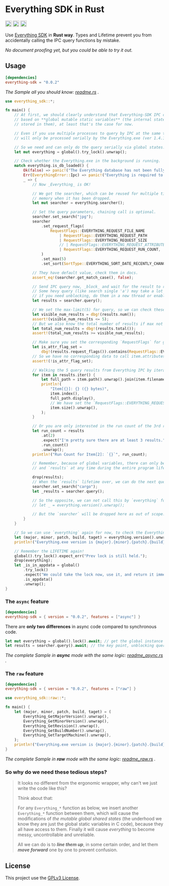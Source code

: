 # Everything SDK in Rust

[<img alt="Everything Version" src="https://img.shields.io/badge/Everything-1.4.1-FF8000?style=for-the-badge" height="20">](https://www.voidtools.com/)
[<img alt="crates.io" src="https://img.shields.io/crates/v/everything-sdk.svg?style=for-the-badge&color=fc8d62&logo=rust" height="20">](https://crates.io/crates/everything-sdk)
[<img alt="docs.rs" src="https://img.shields.io/badge/docs.rs-everything_sdk-66c2a5?style=for-the-badge&logo=docs.rs" height="20">](https://docs.rs/everything-sdk)

Use [Everything SDK](https://www.voidtools.com/support/everything/sdk/) in __Rust way__. Types and Lifetime prevent you from accidentally calling the IPC query functions by mistake.

_No document proofing yet, but you could be able to try it out._

## Usage

```toml
[dependencies]
everything-sdk = "0.0.2"
```

_The Sample all you should know: [readme.rs](examples/readme.rs) ._

```rust
use everything_sdk::*;

fn main() {
    // At first, we should clearly understand that Everything-SDK IPC code is
    // based on **global mutable static variables** (the internal state is
    // stored in them), at least that's the case for now.

    // Even if you use multiple processes to query by IPC at the same time, they
    // will only be processed serially by the Everything.exe (ver 1.4.1) process.

    // So we need and can only do the query serially via global states.
    let mut everything = global().try_lock().unwrap();

    // Check whether the Everything.exe in the background is running.
    match everything.is_db_loaded() {
        Ok(false) => panic!("The Everything database has not been fully loaded now."),
        Err(EverythingError::Ipc) => panic!("Everything is required to run in the background."),
        _ => {
            // Now _Everything_ is OK!

            // We got the searcher, which can be reused for multiple times queries and cleans up
            // memory when it has been dropped.
            let mut searcher = everything.searcher();

            // Set the query parameters, chaining call is optional.
            searcher.set_search("jpg");
            searcher
                .set_request_flags(
                    RequestFlags::EVERYTHING_REQUEST_FILE_NAME
                        | RequestFlags::EVERYTHING_REQUEST_PATH
                        | RequestFlags::EVERYTHING_REQUEST_SIZE
                        // | RequestFlags::EVERYTHING_REQUEST_ATTRIBUTES // no attr-data request
                        | RequestFlags::EVERYTHING_REQUEST_RUN_COUNT,
                )
                .set_max(5)
                .set_sort(SortType::EVERYTHING_SORT_DATE_RECENTLY_CHANGED_ASCENDING);

            // They have default value, check them in docs.
            assert_eq!(searcher.get_match_case(), false);

            // Send IPC query now, _block_ and wait for the result to return.
            // Some hevy query (like search single 'a') may take a lot of time in IPC data transfer, so
            // if you need unblocking, do them in a new thread or enable the `async` feature in crate.
            let results = searcher.query();

            // We set the max-limit(5) for query, so we can check these 5 or less results.
            let visible_num_results = dbg!(results.num());
            assert!(visible_num_results <= 5);
            // But we also know the total number of results if max not set. (just know, no IPC data copy)
            let total_num_results = dbg!(results.total());
            assert!(total_num_results >= visible_num_results);

            // Make sure you set the corresponding `RequestFlags` for getting result props.
            let is_attr_flag_set =
                dbg!(results.request_flags()).contains(RequestFlags::EVERYTHING_REQUEST_ATTRIBUTES);
            // So we have no corresponding data to call item.attributes() in for-loop as below.
            assert!(!is_attr_flag_set);

            // Walking the 5 query results from Everything IPC by iterator.
            for item in results.iter() {
                let full_path = item.path().unwrap().join(item.filename().unwrap());
                println!(
                    "Item[{}]: {} ({} bytes)",
                    item.index(),
                    full_path.display(),
                    // We have set the `RequestFlags::EVERYTHING_REQUEST_SIZE` for it before.
                    item.size().unwrap(),
                );
            }

            // Or you are only interested in the run count of the 3rd result in Everything Run History.
            let run_count = results
                .at(2)
                .expect("I'm pretty sure there are at least 3 results.")
                .run_count()
                .unwrap();
            println!("Run Count for Item[2]: `{}`", run_count);

            // Remember, because of global variables, there can only be one `everything`, `searcher`
            // and `results` at any time during the entire program lifetime.

            drop(results);
            // When the `results` lifetime over, we can do the next query by `searcher`.
            searcher.set_search("cargo");
            let _results = searcher.query();

            // So the opposite, we can not call this by `everything` for the lifetime limit.
            // let _ = everything.version().unwrap();

            // But the `searcher` will be dropped here as out of scope.
        }
    }

    // So we can use `everything` again for now, to check the Everything.exe version.
    let (major, minor, patch, build, taget) = everything.version().unwrap();
    println!("Everything.exe version is {major}.{minor}.{patch}.{build} ({taget})");

    // Remember the LIFETIME again!
    global().try_lock().expect_err("Prev lock is still held.");
    drop(everything);
    let _is_in_appdata = global()
        .try_lock()
        .expect("We could take the lock now, use it, and return it immediately.")
        .is_appdata()
        .unwrap();
}
```

### The `async` feature

```toml
[dependencies]
everything-sdk = { version = "0.0.2", features = ["async"] }
```

There are __only two differences__ in async code compared to synchronous code.

```rust
let mut everything = global().lock().await; // get the global instance
let results = searcher.query().await; // the key point, unblocking query
```

_The complete Sample in __async__ mode with the same logic: [readme_async.rs](examples/readme_async.rs) ._

### The `raw` feature

```toml
[dependencies]
everything-sdk = { version = "0.0.2", features = ["raw"] }
```

```rust
use everything_sdk::raw::*;

fn main() {
    let (major, minor, patch, build, taget) = (
        Everything_GetMajorVersion().unwrap(),
        Everything_GetMinorVersion().unwrap(),
        Everything_GetRevision().unwrap(),
        Everything_GetBuildNumber().unwrap(),
        Everything_GetTargetMachine().unwrap(),
    );
    println!("Everything.exe version is {major}.{minor}.{patch}.{build} ({taget})");
}
```

_The complete Sample in __raw__ mode with the same logic: [readme_raw.rs](examples/readme_raw.rs) ._

### So why do we need these tedious steps?

> It looks no different from the ergonomic wrapper, why can't we just write the code like this?
>
> Think about that:
>
> For any `Everything_*` function as below, we insert another `Everything_*` function between
> them, which will cause the modifications of _the mutable global shared states_ (the underhood
> we know they are just the global static variables in C code), because they all have access
> to them. Finally it will cause _everything_ to become messy, uncontrollable and unreliable.
>
> All we can do is to _**line them up**_, in some certain order, and let them _**move forward**_ one by one
> to prevent confusion.

## License

This project use the [GPLv3 License](https://www.gnu.org/licenses/gpl-3.0.html).
